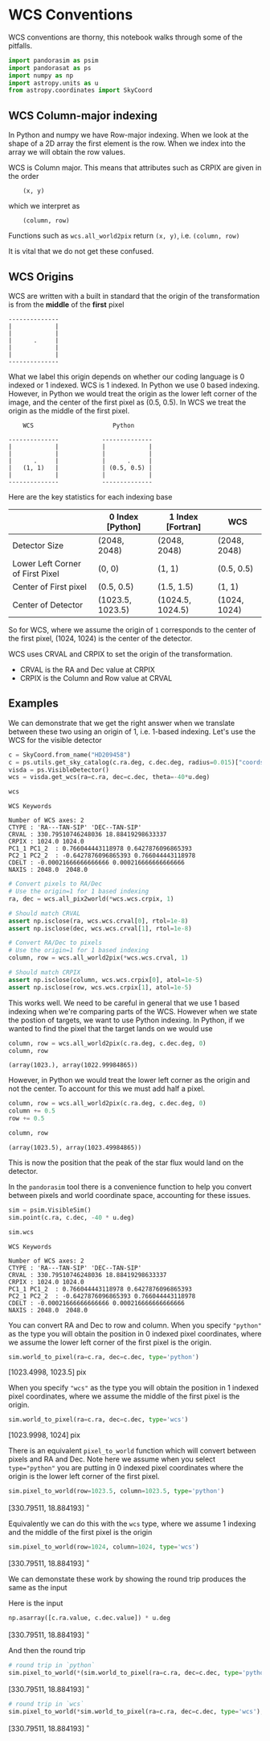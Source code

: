 # WCS Conventions

WCS conventions are thorny, this notebook walks through some of the pitfalls.


```python
import pandorasim as psim
import pandorasat as ps
import numpy as np
import astropy.units as u
from astropy.coordinates import SkyCoord
```

## WCS Column-major indexing

In Python and numpy we have Row-major indexing. When we look at the shape of a 2D array the first element is the row. When we index into the array we will obtain the row values. 

WCS is Column major. This means that attributes such as CRPIX are given in the order 

```
    (x, y)
```
which we interpret as
```
    (column, row)
```

Functions such as `wcs.all_world2pix` return `(x, y)`, i.e. `(column, row)`

It is vital that we do not get these confused. 

## WCS Origins

WCS are written with a built in standard that the origin of the transformation is from the **middle** of the **first** pixel

```
--------------
|            |
|            |
|      .     |
|            |
|            |
--------------
```

What we label this origin depends on whether our coding language is 0 indexed or 1 indexed. WCS is 1 indexed. In Python we use 0 based indexing. However, in Python we would treat the origin as the lower left corner of the image, and the center of the first pixel as (0.5, 0.5). In WCS we treat the origin as the middle of the first pixel.

```
    WCS                      Python

--------------            --------------
|            |            |            |
|            |            |            |
|      .     |            |      .     |
|   (1, 1)   |            | (0.5, 0.5) |
|            |            |            |
--------------            --------------
```

Here are the key statistics for each indexing base

|                                  | 0 Index [Python] | 1 Index [Fortran]| WCS          |
| -------------------------------- | ---------------- | ---------------- | ------------ |
| Detector Size                    | (2048, 2048)     | (2048, 2048)     | (2048, 2048) |
| Lower Left Corner of First Pixel | (0, 0)           | (1, 1)           | (0.5, 0.5)   |
| Center of First pixel            | (0.5, 0.5)       | (1.5, 1.5)       | (1, 1)       |
| Center of Detector               | (1023.5, 1023.5) | (1024.5, 1024.5) | (1024, 1024) |

So for WCS, where we assume the origin of `1` corresponds to the center of the first pixel, (1024, 1024) is the center of the detector. 

WCS uses CRVAL and CRPIX to set the origin of the transformation. 

- CRVAL is the RA and Dec value at CRPIX
- CRPIX is the Column and Row value at CRVAL

## Examples

We can demonstrate that we get the right answer when we translate between these two using an origin of 1, i.e. 1-based indexing. Let's use the WCS for the visible detector


```python
c = SkyCoord.from_name("HD209458")
c = ps.utils.get_sky_catalog(c.ra.deg, c.dec.deg, radius=0.015)["coords"][0]
visda = ps.VisibleDetector()
wcs = visda.get_wcs(ra=c.ra, dec=c.dec, theta=-40*u.deg)
```


```python
wcs
```




    WCS Keywords
    
    Number of WCS axes: 2
    CTYPE : 'RA---TAN-SIP' 'DEC--TAN-SIP' 
    CRVAL : 330.79510746248036 18.88419298633337 
    CRPIX : 1024.0 1024.0 
    PC1_1 PC1_2  : 0.766044443118978 0.6427876096865393 
    PC2_1 PC2_2  : -0.6427876096865393 0.766044443118978 
    CDELT : -0.00021666666666666 0.000216666666666666 
    NAXIS : 2048.0  2048.0




```python
# Convert pixels to RA/Dec
# Use the origin=1 for 1 based indexing
ra, dec = wcs.all_pix2world(*wcs.wcs.crpix, 1)

# Should match CRVAL
assert np.isclose(ra, wcs.wcs.crval[0], rtol=1e-8)
assert np.isclose(dec, wcs.wcs.crval[1], rtol=1e-8)
```


```python
# Convert RA/Dec to pixels
# Use the origin=1 for 1 based indexing
column, row = wcs.all_world2pix(*wcs.wcs.crval, 1)

# Should match CRPIX
assert np.isclose(column, wcs.wcs.crpix[0], atol=1e-5)
assert np.isclose(row, wcs.wcs.crpix[1], atol=1e-5)
```

This works well. We need to be careful in general that we use 1 based indexing when we're comparing parts of the WCS. However when we state the postion of targets, we want to use Python indexing. In Python, if we wanted to find the pixel that the target lands on we would use


```python
column, row = wcs.all_world2pix(c.ra.deg, c.dec.deg, 0)
column, row
```




    (array(1023.), array(1022.99984865))



However, in Python we would treat the lower left corner as the origin and not the center. To account for this we must add half a pixel. 


```python
column, row = wcs.all_world2pix(c.ra.deg, c.dec.deg, 0)
column += 0.5
row += 0.5
```


```python
column, row
```




    (array(1023.5), array(1023.49984865))



This is now the position that the peak of the star flux would land on the detector. 

In the `pandorasim` tool there is a convenience function to help you convert between pixels and world coordinate space, accounting for these issues. 


```python
sim = psim.VisibleSim()
sim.point(c.ra, c.dec, -40 * u.deg)
```


```python
sim.wcs
```




    WCS Keywords
    
    Number of WCS axes: 2
    CTYPE : 'RA---TAN-SIP' 'DEC--TAN-SIP' 
    CRVAL : 330.79510746248036 18.88419298633337 
    CRPIX : 1024.0 1024.0 
    PC1_1 PC1_2  : 0.766044443118978 0.6427876096865393 
    PC2_1 PC2_2  : -0.6427876096865393 0.766044443118978 
    CDELT : -0.00021666666666666 0.000216666666666666 
    NAXIS : 2048.0  2048.0



You can convert RA and Dec to row and column. When you specify `"python"` as the type you will obtain the position in 0 indexed pixel coordinates, where we assume the lower left corner of the first pixel is the origin.


```python
sim.world_to_pixel(ra=c.ra, dec=c.dec, type='python')
```




$[1023.4998,~1023.5] \; \mathrm{pix}$



When you specify `"wcs"` as the type you will obtain the position in 1 indexed pixel coordinates, where we assume the middle of the first pixel is the origin.


```python
sim.world_to_pixel(ra=c.ra, dec=c.dec, type='wcs')
```




$[1023.9998,~1024] \; \mathrm{pix}$



There is an equivalent `pixel_to_world` function which will convert between pixels and RA and Dec. Note here we assume when you select `type="python"` you are putting in 0 indexed pixel coordinates where the origin is the lower left corner of the first pixel.


```python
sim.pixel_to_world(row=1023.5, column=1023.5, type='python')
```




$[330.79511,~18.884193] \; \mathrm{{}^{\circ}}$



Equivalently we can do this with the `wcs` type, where we assume 1 indexing and the middle of the first pixel is the origin


```python
sim.pixel_to_world(row=1024, column=1024, type='wcs')
```




$[330.79511,~18.884193] \; \mathrm{{}^{\circ}}$



We can demonstate these work by showing the round trip produces the same as the input

Here is the input


```python
np.asarray([c.ra.value, c.dec.value]) * u.deg
```




$[330.79511,~18.884193] \; \mathrm{{}^{\circ}}$



And then the round trip


```python
# round trip in `python`
sim.pixel_to_world(*(sim.world_to_pixel(ra=c.ra, dec=c.dec, type='python')), type='python')
```




$[330.79511,~18.884193] \; \mathrm{{}^{\circ}}$




```python
# round trip in `wcs`
sim.pixel_to_world(*sim.world_to_pixel(ra=c.ra, dec=c.dec, type='wcs'), type='wcs')
```




$[330.79511,~18.884193] \; \mathrm{{}^{\circ}}$


